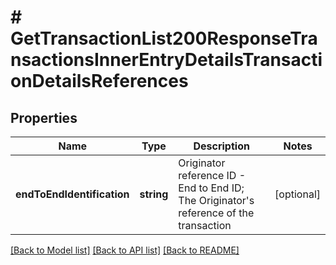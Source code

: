 # # GetTransactionList200ResponseTransactionsInnerEntryDetailsTransactionDetailsReferences

## Properties

Name | Type | Description | Notes
------------ | ------------- | ------------- | -------------
**endToEndIdentification** | **string** | Originator reference ID - End to End ID; The Originator&#39;s reference of the transaction | [optional]

[[Back to Model list]](../../README.md#models) [[Back to API list]](../../README.md#endpoints) [[Back to README]](../../README.md)
